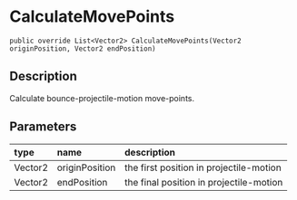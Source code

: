 # CalculateMovePoints

`public override List<Vector2> CalculateMovePoints(Vector2 originPosition, Vector2 endPosition)`

## Description

Calculate bounce-projectile-motion move-points.

## Parameters

| type | name | description |
| :--- | :--- | :--- |
| Vector2 | originPosition | the first position in projectile-motion |
| Vector2 | endPosition | the final position in projectile-motion |

